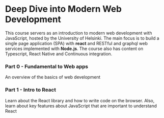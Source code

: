 # Deep Dive into Modern Web Development

This course servers as an introduction to modern web development with JavaScript, hosted by the University of Helsinki. The main focus is to build a single page application (SPA) with **react** and RESTful and graphql web services implemented with **Node.js**. The course also has content on Typescript, React Native and Continuous integration. 

### Part 0 - Fundamental to Web apps 
An overview of the basics of web development

### Part 1 - Intro to React 
Learn about the React library and how to write code on the browser. Also, learn about key features about JavaScript that are important to understand React 


